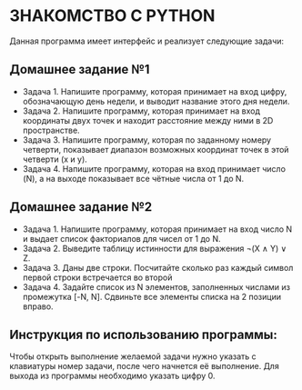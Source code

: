 # ЗНАКОМСТВО С PYTHON

Данная программа имеет интерфейс и реализует следующие задачи:

## Домашнее задание №1 

+ Задача 1. Напишите программу, которая принимает на вход цифру, обозначающую день недели, и выводит название этого дня недели.
+ Задача 2. Напишите программу, которая принимает на вход координаты двух точек и находит расстояние между ними в 2D пространстве.
+ Задача 3. Напишите программу, которая по заданному номеру четверти, показывает диапазон возможных координат точек в этой четверти (x и y).
+ Задача 4. Напишите программу, которая на вход принимает число (N), а на выходе показывает все чётные числа от 1 до N.

## Домашнее задание №2

+ Задача 1. Напишите программу, которая принимает на вход число N и выдает список факториалов для чисел от 1 до N.
+ Задача 2. Выведите таблицу истинности для выражения ¬(X ∧ Y) ∨ Z.
+ Задача 3. Даны две строки. Посчитайте сколько раз каждый символ первой строки встречается во второй
+ Задача 4. Задайте список из N элементов, заполненных числами из промежутка [-N, N]. Сдвиньте все элементы списка на 2 позиции вправо.

## Инструкция по использованию программы:
Чтобы открыть выполнение желаемой задачи нужно указать с клавиатуры номер задачи, после чего начнется её выполнение. Для выхода из программы необходимо указать цифру 0.